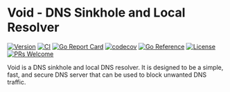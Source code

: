 # Void - DNS Sinkhole and Local Resolver

[![Version](https://img.shields.io/github/v/tag/devnw/void?sort=semver&style=plastic)](https://github.com/devnw/void/releases)
[![CI](https://github.com/devnw/void/actions/workflows/build.yml/badge.svg)](https://github.com/devnw/void/actions)
[![Go Report Card](https://goreportcard.com/badge/go.avoid.dev/void)](https://goreportcard.com/report/go.avoid.dev/void)
[![codecov](https://codecov.io/gh/devnw/void/branch/main/graph/badge.svg)](https://codecov.io/gh/devnw/void)
[![Go Reference](https://pkg.go.dev/badge/go.avoid.dev/void.svg)](https://pkg.go.dev/go.avoid.dev/void)
[![License](https://img.shields.io/badge/License-Apache_2.0-blue.svg)](https://opensource.org/licenses/Apache-2.0)
[![PRs Welcome](https://img.shields.io/badge/PRs-welcome-brightgreen.svg)](http://makeapullrequest.com)

Void is a DNS sinkhole and local DNS resolver. It is designed to be a simple,
fast, and secure DNS server that can be used to block unwanted DNS traffic.
